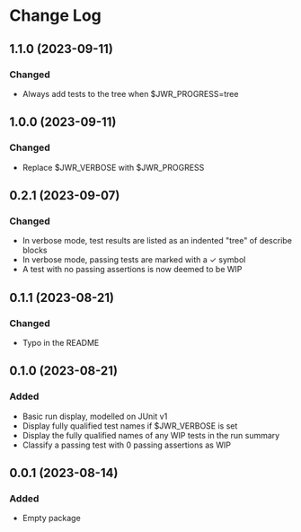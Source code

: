 # Change Log

## 1.1.0 (2023-09-11)

### Changed

* Always add tests to the tree when $JWR_PROGRESS=tree

## 1.0.0 (2023-09-11)

### Changed

* Replace $JWR_VERBOSE with $JWR_PROGRESS

## 0.2.1 (2023-09-07)

### Changed

* In verbose mode, test results are listed as an indented "tree" of describe blocks
* In verbose mode, passing tests are marked with a ✓ symbol
* A test with no passing assertions is now deemed to be WIP

## 0.1.1 (2023-08-21)

### Changed

* Typo in the README

## 0.1.0 (2023-08-21)

### Added

* Basic run display, modelled on JUnit v1
* Display fully qualified test names if $JWR_VERBOSE is set
* Display the fully qualified names of any WIP tests in the run summary
* Classify a passing test with 0 passing assertions as WIP

## 0.0.1 (2023-08-14)

### Added

* Empty package

